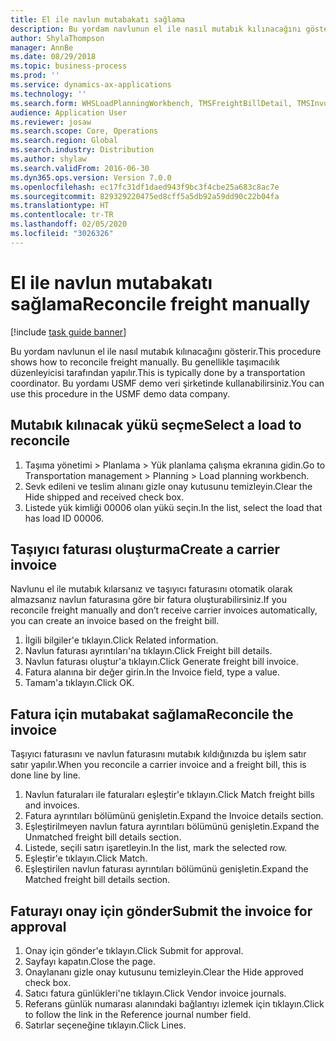 ```yaml
---
title: El ile navlun mutabakatı sağlama
description: Bu yordam navlunun el ile nasıl mutabık kılınacağını gösterir.
author: ShylaThompson
manager: AnnBe
ms.date: 08/29/2018
ms.topic: business-process
ms.prod: ''
ms.service: dynamics-ax-applications
ms.technology: ''
ms.search.form: WHSLoadPlanningWorkbench, TMSFreightBillDetail, TMSInvoiceTable, TMSFreightBillInvoiceReconcile, TMSInvoiceJournal, LedgerJournalTable, LedgerJournalTransDaily
audience: Application User
ms.reviewer: josaw
ms.search.scope: Core, Operations
ms.search.region: Global
ms.search.industry: Distribution
ms.author: shylaw
ms.search.validFrom: 2016-06-30
ms.dyn365.ops.version: Version 7.0.0
ms.openlocfilehash: ec17fc31df1daed943f9bc3f4cbe25a683c8ac7e
ms.sourcegitcommit: 829329220475ed8cff5a5db92a59dd90c22b04fa
ms.translationtype: HT
ms.contentlocale: tr-TR
ms.lasthandoff: 02/05/2020
ms.locfileid: "3026326"
---
```

# <a name="reconcile-freight-manually"></a><span data-ttu-id="cde08-103">El ile navlun mutabakatı sağlama</span><span class="sxs-lookup"><span data-stu-id="cde08-103">Reconcile freight manually</span></span>

[!include [task guide banner](../../includes/task-guide-banner.md)]

<span data-ttu-id="cde08-104">Bu yordam navlunun el ile nasıl mutabık kılınacağını gösterir.</span><span class="sxs-lookup"><span data-stu-id="cde08-104">This procedure shows how to reconcile freight manually.</span></span> <span data-ttu-id="cde08-105">Bu genellikle taşımacılık düzenleyicisi tarafından yapılır.</span><span class="sxs-lookup"><span data-stu-id="cde08-105">This is typically done by a transportation coordinator.</span></span> <span data-ttu-id="cde08-106">Bu yordamı USMF demo veri şirketinde kullanabilirsiniz.</span><span class="sxs-lookup"><span data-stu-id="cde08-106">You can use this procedure in the USMF demo data company.</span></span>


## <a name="select-a-load-to-reconcile"></a><span data-ttu-id="cde08-107">Mutabık kılınacak yükü seçme</span><span class="sxs-lookup"><span data-stu-id="cde08-107">Select a load to reconcile</span></span>
1. <span data-ttu-id="cde08-108">Taşıma yönetimi > Planlama > Yük planlama çalışma ekranına gidin.</span><span class="sxs-lookup"><span data-stu-id="cde08-108">Go to Transportation management > Planning > Load planning workbench.</span></span>
2. <span data-ttu-id="cde08-109">Sevk edileni ve teslim alınanı gizle onay kutusunu temizleyin.</span><span class="sxs-lookup"><span data-stu-id="cde08-109">Clear the Hide shipped and received check box.</span></span> 
3. <span data-ttu-id="cde08-110">Listede yük kimliği 00006 olan yükü seçin.</span><span class="sxs-lookup"><span data-stu-id="cde08-110">In the list, select the load that has load ID 00006.</span></span>

## <a name="create-a-carrier-invoice"></a><span data-ttu-id="cde08-111">Taşıyıcı faturası oluşturma</span><span class="sxs-lookup"><span data-stu-id="cde08-111">Create a carrier invoice</span></span>
<span data-ttu-id="cde08-112">Navlunu el ile mutabık kılarsanız ve taşıyıcı faturasını otomatik olarak almazsanız navlun faturasına göre bir fatura oluşturabilirsiniz.</span><span class="sxs-lookup"><span data-stu-id="cde08-112">If you reconcile freight manually and don’t receive carrier invoices automatically, you can create an invoice based on the freight bill.</span></span>  
1. <span data-ttu-id="cde08-113">İlgili bilgiler'e tıklayın.</span><span class="sxs-lookup"><span data-stu-id="cde08-113">Click Related information.</span></span>
2. <span data-ttu-id="cde08-114">Navlun faturası ayrıntıları'na tıklayın.</span><span class="sxs-lookup"><span data-stu-id="cde08-114">Click Freight bill details.</span></span>
3. <span data-ttu-id="cde08-115">Navlun faturası oluştur'a tıklayın.</span><span class="sxs-lookup"><span data-stu-id="cde08-115">Click Generate freight bill invoice.</span></span>
4. <span data-ttu-id="cde08-116">Fatura alanına bir değer girin.</span><span class="sxs-lookup"><span data-stu-id="cde08-116">In the Invoice field, type a value.</span></span>
5. <span data-ttu-id="cde08-117">Tamam'a tıklayın.</span><span class="sxs-lookup"><span data-stu-id="cde08-117">Click OK.</span></span>

## <a name="reconcile-the-invoice"></a><span data-ttu-id="cde08-118">Fatura için mutabakat sağlama</span><span class="sxs-lookup"><span data-stu-id="cde08-118">Reconcile the invoice</span></span>
<span data-ttu-id="cde08-119">Taşıyıcı faturasını ve navlun faturasını mutabık kıldığınızda bu işlem satır satır yapılır.</span><span class="sxs-lookup"><span data-stu-id="cde08-119">When you reconcile a carrier invoice and a freight bill, this is done line by line.</span></span>  
1. <span data-ttu-id="cde08-120">Navlun faturaları ile faturaları eşleştir'e tıklayın.</span><span class="sxs-lookup"><span data-stu-id="cde08-120">Click Match freight bills and invoices.</span></span>
2. <span data-ttu-id="cde08-121">Fatura ayrıntıları bölümünü genişletin.</span><span class="sxs-lookup"><span data-stu-id="cde08-121">Expand the Invoice details section.</span></span>
3. <span data-ttu-id="cde08-122">Eşleştirilmeyen navlun fatura ayrıntıları bölümünü genişletin.</span><span class="sxs-lookup"><span data-stu-id="cde08-122">Expand the Unmatched freight bill details section.</span></span>
4. <span data-ttu-id="cde08-123">Listede, seçili satırı işaretleyin.</span><span class="sxs-lookup"><span data-stu-id="cde08-123">In the list, mark the selected row.</span></span>
5. <span data-ttu-id="cde08-124">Eşleştir'e tıklayın.</span><span class="sxs-lookup"><span data-stu-id="cde08-124">Click Match.</span></span>
6. <span data-ttu-id="cde08-125">Eşleştirilen navlun faturası ayrıntıları bölümünü genişletin.</span><span class="sxs-lookup"><span data-stu-id="cde08-125">Expand the Matched freight bill details section.</span></span>

## <a name="submit-the-invoice-for-approval"></a><span data-ttu-id="cde08-126">Faturayı onay için gönder</span><span class="sxs-lookup"><span data-stu-id="cde08-126">Submit the invoice for approval</span></span>
1. <span data-ttu-id="cde08-127">Onay için gönder'e tıklayın.</span><span class="sxs-lookup"><span data-stu-id="cde08-127">Click Submit for approval.</span></span>
2. <span data-ttu-id="cde08-128">Sayfayı kapatın.</span><span class="sxs-lookup"><span data-stu-id="cde08-128">Close the page.</span></span>
3. <span data-ttu-id="cde08-129">Onaylananı gizle onay kutusunu temizleyin.</span><span class="sxs-lookup"><span data-stu-id="cde08-129">Clear the Hide approved check box.</span></span> 
4. <span data-ttu-id="cde08-130">Satıcı fatura günlükleri'ne tıklayın.</span><span class="sxs-lookup"><span data-stu-id="cde08-130">Click Vendor invoice journals.</span></span>
5. <span data-ttu-id="cde08-131">Referans günlük numarası alanındaki bağlantıyı izlemek için tıklayın.</span><span class="sxs-lookup"><span data-stu-id="cde08-131">Click to follow the link in the Reference journal number field.</span></span>
6. <span data-ttu-id="cde08-132">Satırlar seçeneğine tıklayın.</span><span class="sxs-lookup"><span data-stu-id="cde08-132">Click Lines.</span></span>

